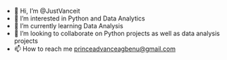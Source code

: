 - 👋 Hi, I’m @JustVanceit
- 👀 I’m interested in Python and Data Analytics
- 🌱 I’m currently learning Data Analysis
- 💞️ I’m looking to collaborate on Python projects as well as data analysis projects
- 📫 How to reach me princeadvanceagbenu@gmail.com

<!---
JustVanceit/JustVanceit is a ✨ special ✨ repository because its `README.md` (this file) appears on your GitHub profile.
You can click the Preview link to take a look at your changes.
--->
